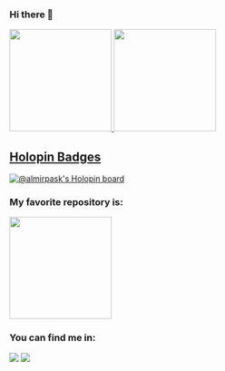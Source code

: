 ### Hi there 👋

<div>
  <a href="https://github.com/almirpask">
  <img height="180em" src="https://github-readme-stats.vercel.app/api?username=almirpask&show_icons=true&theme=tokyonight&include_all_commits=true&count_private=true"/>
  <img height="180em" src="https://github-readme-stats.vercel.app/api/top-langs/?username=almirpask&layout=compact&langs_count=7&theme=tokyonight"/>
 
</div>
  
  
## Holopin Badges
[![@almirpask's Holopin board](https://holopin.io/api/user/board?user=almirpask)](https://holopin.io/@almirpask)

### My favorite repository is:

 <img height="180em" src="https://github-readme-stats.vercel.app/api/pin/?username=almirpask&repo=Ruby-Action-RPG"/>

### You can find me in:


<div> 
  <a href = "mailto:almirsantos7@gmail.com"><img src="https://img.shields.io/badge/-Gmail-%23333?style=for-the-badge&logo=gmail&logoColor=white" target="_blank"></a>
  <a href="https://www.linkedin.com/in/almir-santos-51950a97/" target="_blank"><img src="https://img.shields.io/badge/-LinkedIn-%230077B5?style=for-the-badge&logo=linkedin&logoColor=white" target="_blank"></a> 
</div>
